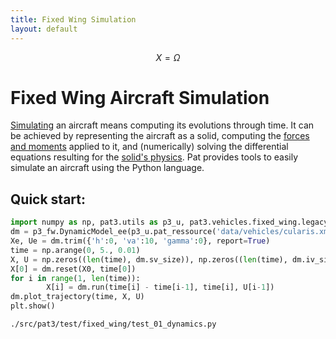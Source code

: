 ```yaml
---
title: Fixed Wing Simulation
layout: default
---
```


<script src="https://cdn.mathjax.org/mathjax/latest/MathJax.js?config=TeX-AMS-MML_HTMLorMML" type="text/javascript"></script>

$$
X = \Omega
$$

# Fixed Wing Aircraft Simulation

[Simulating](https://en.wikipedia.org/wiki/Computer_simulation) an aircraft means computing its evolutions through time. It can be achieved by representing the aircraft as a solid, computing the [forces and moments](https://en.wikipedia.org/wiki/Aerodynamics) applied to it, and (numerically) solving the differential equations resulting for the [solid's physics](https://en.wikipedia.org/wiki/Newton%27s_laws_of_motion). Pat provides tools to easily simulate an aircraft using the Python language.



## Quick start:

```python
import numpy as np, pat3.utils as p3_u, pat3.vehicles.fixed_wing.legacy_6dof as p3_fw
dm = p3_fw.DynamicModel_ee(p3_u.pat_ressource('data/vehicles/cularis.xml'))
Xe, Ue = dm.trim({'h':0, 'va':10, 'gamma':0}, report=True)
time = np.arange(0, 5., 0.01)
X, U = np.zeros((len(time), dm.sv_size)), np.zeros((len(time), dm.iv_size))
X[0] = dm.reset(X0, time[0])
for i in range(1, len(time)):
        X[i] = dm.run(time[i] - time[i-1], time[i], U[i-1])
dm.plot_trajectory(time, X, U)
plt.show()
```



```
./src/pat3/test/fixed_wing/test_01_dynamics.py
```

